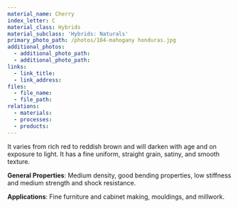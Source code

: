 ```yaml
---
material_name: Cherry
index_letter: C
material_class: Hybrids
material_subclass: 'Hybrids: Naturals'
primary_photo_path: /photos/104-mahogany honduras.jpg
additional_photos:
  - additional_photo_path:
  - additional_photo_path:
links:
  - link_title:
  - link_address:
files:
  - file_name:
  - file_path:
relations:
  - materials:
  - processes:
  - products:
---
```



It varies from rich red to reddish brown and will darken with age and on exposure to light. It has a fine uniform, straight grain, satiny, and smooth texture.

**General Properties**: Medium density, good bending properties, low stiffness and medium strength and shock resistance.

**Applications**: Fine furniture and cabinet making, mouldings, and millwork.
